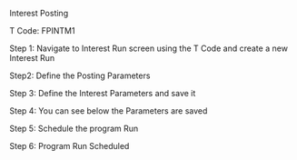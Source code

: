 Interest Posting

T Code: FPINTM1

Step 1: Navigate to Interest Run screen using the T Code and create a new Interest Run

Step2: Define the Posting Parameters

Step 3: Define the Interest Parameters and save it

Step 4: You can see below the Parameters are saved

Step 5: Schedule the program Run

Step 6: Program Run Scheduled